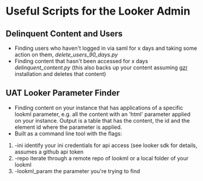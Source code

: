# Useful Scripts for the Looker Admin

## Delinquent Content and Users

* Finding users who haven't logged in via saml for x days and taking some action on them, *delete_users_90_days.py*
* Finding content that hasn't been accessed for x days *delinquent_content.py* (this also backs up your content assuming [gzr](https://github.com/looker-open-source/gzr) installation and deletes that content)

## UAT Looker Parameter Finder
* Finding content on your instance that has applications of a specific lookml parameter, e.g. all the content with an 'html' parameter applied on your instance. Output is a table that has the content, the id and the element id where the parameter is applied.
* Built as a command line tool with the flags: 
1. -ini identify your ini credentials for api access (see looker sdk for details, assumes a github api token
2. -repo iterate through a remote repo of lookml or a local folder of your lookml 
3. -lookml_param the parameter you're trying to find
